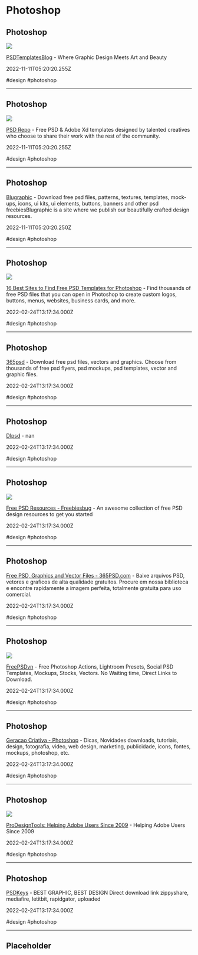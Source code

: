 # Photoshop

## Photoshop

![](https://www.psdtemplatesblog.com/wp-content/uploads/2022/06/psd-templates.jpg)

[PSDTemplatesBlog](https://www.psdtemplatesblog.com) - Where Graphic Design Meets Art and Beauty

2022-11-11T05:20:20.255Z

#design #photoshop

---

## Photoshop

![](https://cdn.psdrepo.com/resources/psdrepo_share_new.png)

[PSD Repo](https://psdrepo.com) - Free PSD & Adobe Xd templates designed by talented creatives who choose to share their work with the rest of the community.

2022-11-11T05:20:20.255Z

#design #photoshop

---

## Photoshop

[Blugraphic](http://www.blugraphic.com) - Download free psd files, patterns, textures, templates, mock-ups, icons, ui kits, ui elements, buttons, banners and other psd freebiesBlugraphic is a site where we publish our beautifully crafted design resources.

2022-11-11T05:20:20.250Z

#design #photoshop

---

## Photoshop

![](https://www.lifewire.com/thmb/5pvF1EaYhGdFHlD9bz5I4XNhylQ=/1500x0/filters:no_upscale():max_bytes(150000):strip_icc()/GettyImages-598547700-efdc0653f5834257b8ff2e07c534b1ae.jpg)

[16 Best Sites to Find Free PSD Templates for Photoshop](https://www.thebalance.com/free-psd-templates-for-adobe-photoshop-1358114) - Find thousands of free PSD files that you can open in Photoshop to create custom logos, buttons, menus, websites, business cards, and more.

2022-02-24T13:17:34.000Z

#design #photoshop

---

## Photoshop

[365psd](https://365psd.com) - Download free psd files, vectors and graphics. Choose from thousands of free psd flyers, psd mockups, psd templates, vector and graphic files.

2022-02-24T13:17:34.000Z

#design #photoshop

---

## Photoshop

[Dlpsd](https://downloadpsd.cc) - nan

2022-02-24T13:17:34.000Z

#design #photoshop

---

## Photoshop

![](https://freebiesbug.com/wp-content/uploads/2023/08/freebiesbug-2.png)

[Free PSD Resources - Freebiesbug](https://freebiesbug.com/psd-freebies) - An awesome collection of free PSD design resources to get you started

2022-02-24T13:17:34.000Z

#design #photoshop

---

## Photoshop

[Free PSD, Graphics and Vector Files - 365PSD.com](https://pt.365psd.com) - Baixe arquivos PSD, vetores e graficos de alta qualidade gratuitos. Procure em nossa biblioteca e encontre rapidamente a imagem perfeita, totalmente gratuita para uso comercial.

2022-02-24T13:17:34.000Z

#design #photoshop

---

## Photoshop

![](https://freepsdvn.com/wp-content/uploads/2023/09/Facebook-OG.png)

[FreePSDvn](https://freepsdvn.com) - Free Photoshop Actions, Lightroom Presets, Social PSD Templates, Mockups, Stocks, Vectors. No Waiting time, Direct Links to Download.

2022-02-24T13:17:34.000Z

#design #photoshop

---

## Photoshop

[Geracao Criativa - Photoshop](https://geracaocriativa.com/conteudos/design/photoshop) - Dicas, Novidades downloads, tutoriais, design, fotografia, video, web design, marketing, publicidade, icons, fontes, mockups, photoshop, etc.

2022-02-24T13:17:34.000Z

#design #photoshop

---

## Photoshop

![](https://prodesigntools.com/wp-content/uploads/2020/10/free-adobe-stock-images-backpacker.jpg)

[ProDesignTools: Helping Adobe Users Since 2009](https://prodesigntools.com) - Helping Adobe Users Since 2009

2022-02-24T13:17:34.000Z

#design #photoshop

---

## Photoshop

[PSDKeys](https://psdkeys.com) - BEST GRAPHIC, BEST DESIGN Direct download link zippyshare, mediafire, letitbit, rapidgator, uploaded

2022-02-24T13:17:34.000Z

#design #photoshop

---

## Placeholder

